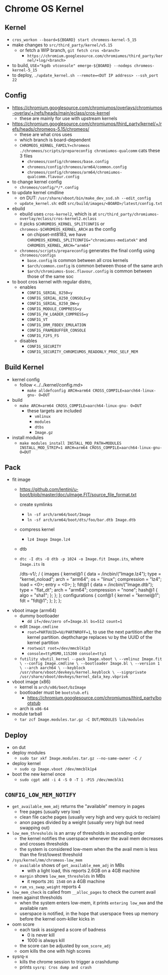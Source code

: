 Chrome OS Kernel
================

## Kernel

- `cros_workon --board=${BOARD} start chromeos-kernel-5_15`
- make changes to `src/third_party/kernel/v5.15`
  - or fetch a WIP branch, `git fetch cros <branch>`
    - `https://chromium.googlesource.com/chromiumos/third_party/kernel/+log/<branch>`
- to build, `USE="kgdb vtconsole" emerge-${BOARD} --nodeps chromeos-kernel-5_15`
- to deploy, `./update_kernel.sh --remote=<DUT IP address> --ssh_port 22`

## Config

- <https://chromium.googlesource.com/chromiumos/overlays/chromiumos-overlay/+/refs/heads/main/eclass/cros-kernel>
  - these are mainly for use with upstream kernels
- <https://chromium.googlesource.com/chromiumos/third_party/kernel/+/refs/heads/chromeos-5.15/chromeos/>
  - these are what cros uses
  - which branch is board-dependent
  - `CHROMEOS_KERNEL_FAMILY=chromeos ./chromeos/scripts/prepareconfig chromiumos-qualcomm`
    cats these 3 files
    - `chromeos/config/chromeos/base.config`
    - `chromeos/config/chromeos/arm64/common.config`
    - `chromeos/config/chromeos/arm64/chromiumos-qualcomm.flavour.config`
- to change kernel config
  - `chromeos/config/*/*.config`
- to update kernel cmdline
  - on DUT: `/usr/share/vboot/bin/make_dev_ssd.sh --edit_config`
  - `update_kernel.sh`: edit `src/build/images/<BOARD>/latest/config.txt`
- ebuild
  - ebuild uses `cros-kernel2`, which is at
    `src/third_party/chromiumos-overlay/eclass/cros-kernel2.eclass`
  - it picks `$CHROMEOS_KERNEL_SPLITCONFIG` or
    `chromeos-$CHROMEOS_KERNEL_ARCH` as the config
    - on chipset-mt8183, we have
      `CHROMEOS_KERNEL_SPLITCONFIG="chromiumos-mediatek"` and
      `CHROMEOS_KERNEL_ARCH="arm64"`
  - `chromeos/scripts/prepareconfig` generates the final config using
    `chromeos/configs`
    - `base.config` is common between all cros kernels
    - `$arch/common.config` is common between those of the same arch
    - `$arch/chromiumos-$soc.flavour.config` is common between those of the
      same soc
- to boot cros kernel with regular distro,
  - enables
    - `CONFIG_SERIAL_8250=y`
    - `CONFIG_SERIAL_8250_CONSOLE=y`
    - `CONFIG_SERIAL_8250_DW=y`
    - `CONFIG_MODULE_COMPRESS=y`
    - `CONFIG_FW_LOADER_COMPRESS=y`
    - `CONFIG_VT`
    - `CONFIG_DRM_FBDEV_EMULATION`
    - `CONFIG_FRAMEBUFFER_CONSOLE`
    - `CONFIG_F2FS_FS`
  - disables
    - `CONFIG_SECURITY`
    - `CONFIG_SECURITY_CHROMIUMOS_READONLY_PROC_SELF_MEM`

## Build Kernel

- kernel config
  - follow <../../kernel/config.md>
    - `make alldefconfig ARCH=arm64 CROSS_COMPILE=aarch64-linux-gnu- O=DUT`
- build
  - `make ARCH=arm64 CROSS_COMPILE=aarch64-linux-gnu- O=DUT`
    - these targets are included
      - `vmlinux`
      - `modules`
      - `dtbs`
      - `Image.gz`
- install modules
  - `make modules_install INSTALL_MOD_PATH=MODULES INSTALL_MOD_STRIP=1 ARCH=arm64 CROSS_COMPILE=aarch64-linux-gnu- O=DUT`

## Pack

- fit image
  - <https://github.com/lentinj/u-boot/blob/master/doc/uImage.FIT/source_file_format.txt>
  - create symlinks
    - `ln -sf arch/arm64/boot/Image`
    - `ln -sf arch/arm64/boot/dts/foo/bar.dtb Image.dtb`
  - compress kernel
    - `lz4 Image Image.lz4`
  - dtb
  - `dtc -I dts -O dtb -p 1024 -o Image.fit Image.its`, where `Image.its` is

    /dts-v1/;
    / {
        images {
                kernel@1 {
                        data = /incbin/("Image.lz4");
                        type = "kernel_noload";
                        arch = "arm64";
                        os = "linux";
                        compression = "lz4";
                        load = <0>;
                        entry = <0>;
                };
                fdt@1 {
                        data = /incbin/("Image.dtb");
                        type = "flat_dt";
                        arch = "arm64";
                        compression = "none";
                        hash@1 {
                                algo = "sha1";
                        };
                };
        };
        configurations {
                conf@1 {
                        kernel = "kernel@1";
                        fdt = "fdt@1";
                };
        };
    };
- vboot image (arm64)
  - dummy bootloader
    - `dd if=/dev/zero of=Image.bl bs=512 count=1`
  - edit `Image.cmdline`
    - `root=PARTUUID=%U/PARTNROFF=1`, to use the next partition after the
      kernel partition.  depthcharge replaces `%U` by the UUID of the kernel
      partition
    - `rootwait root=/dev/mmcblk1p3`
    - `console=ttyMSM0,115200 console=tty1`
  - `futility vbutil_kernel --pack Image.vboot \
       --vmlinuz Image.fit \
       --config Image.cmdline \
       --bootloader Image.bl \
       --version 1 \
       --arch aarch64 \
       --keyblock /usr/share/vboot/devkeys/kernel.keyblock \
       --signprivate /usr/share/vboot/devkeys/kernel_data_key.vbprivk`
- vboot image (x86)
  - kernel is `arch/x86/boot/bzImage`
  - bootloader must be `bootstub.efi`
    - <https://chromium.googlesource.com/chromiumos/third_party/bootstub>
  - arch is `x86-64`
- module tarball
  - `tar zcf Image.modules.tar.gz -C DUT/MODULES lib/modules`

## Deploy

- on dut
- deploy modules 
  - `sudo tar xkf Image.modules.tar.gz --no-same-owner -C /`
- deploy kernel
  - `sudo cp Image.vboot /dev/mmcblk1p4`
- boot the new kernel once
  - `sudo cgpt add -i 4 -S 0 -T 1 -P15 /dev/mmcblk1`

## `CONFIG_LOW_MEM_NOTIFY`

- `get_available_mem_adj` returns the "available" memory in pages
  - free pages (usually very low)
  - clean file cache pages (usually very high and very quick to reclaim)
  - anon pages divided by a weight (usually very high but need swapping out)
- `low_mem_thresholds` is an array of thresholds in ascending order
  - the kernel notifies the userspace whenever the avail mem decreases and
    crosses thresholds
  - the system is considered low-mem when the the avail mem is less than the
    first/lowest threshold
- `/sys/kernel/mm/chromeos-low_mem`
  - `available` shows of `get_available_mem_adj` in MBs
    - with a light load, this reports 2.6GB on a 4GB machine
  - `margin` shows `low_mem_thresholds` in MBs
    - it reports `201 1548` on a 4GB machine
  - `ram_vs_swap_weight` reports 4
- `low_mem_check` is called from `__alloc_pages` to check the current avail
  mem against thresholds
  - when the system enters low-mem, it prints `entering low_mem` and the
    available ram
  - userspace is notified, in the hope that userspace frees up memory before
    the kernel oom-killer kicks in
- oom score
  - each task is assigned a score of badness
    - 0 is never kill
    - 1000 is always kill
  - the score can be adjusted by `oom_score_adj`
  - oom kills the one with high scores
- sysrq-x
  - kills the chrome session to trigger a crashdump
  - prints `sysrq: Cros dump and crash`
